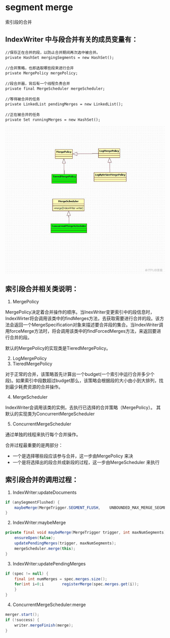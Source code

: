 # segment merge

索引段的合并

## IndexWriter 中与段合并有关的成员变量有：

	//保存正在合并的段，以防止合并期间再次选中被合并。
	private HashSet mergingSegments = new HashSet();
	
	//合并策略，也即选取哪些段来进行合并
	private MergePolicy mergePolicy;
	
	//段合并器，背后有一个线程负责合并
	private final MergeScheduler mergeScheduler;
	
	//等待被合并的任务
	private LinkedList pendingMerges = new LinkedList();
	
	//正在被合并的任务
	private Set runningMerges = new HashSet();

![segment-merge](./resource/segment-merge.jpg)

## 索引段合并相关类说明：
1. MergePolicy

MergePolicy决定着合并操作的顺序。当InexWriter变更索引中的段信息时，IndexWirter将会调用该类中的findMerges方法，去获取需要进行合并的段。该方法会返回一个MergeSpecification对象来描述要合并段的集合。当IndexWriter调用forceMerge方法时，将会调用该类中的findForcedMerges方法，来返回要进行合并的段。

默认的MergePolicy的实现类是TieredMergePolicy。

2. LogMergePolicy
3. TieredMergePolicy

对于正常的合并，该策略首先计算出一个budget(一个索引中运行合并多少个段)。如果索引中段数超过budget那么，该策略会根据段的大小由小到大排列，找到最少耗费资源的合并操作。

4. MergeScheduler

IndexWriter会调用该类的实例，去执行已选择的合并策略（MergePolicy）。
其默认的实现类为ConcurrentMergeScheduler

5. ConcurrentMergeScheduler

通过单独的线程来执行每个合并操作。

合并过程最重要的是两部分：

* 一个是选择哪些段应该参与合并，这一步由MergePolicy 来决
* 一个是将选择出的段合并成新段的过程，这一步由MergeScheduler 来执行

## 索引段合并的调用过程：

1. IndexWriter:updateDocuments

```java
if (anySegmentFlushed) {
    maybeMerge(MergeTrigger.SEGMENT_FLUSH, 	  UNBOUNDED_MAX_MERGE_SEGMENTS);
}
```

2. IndexWriter:maybeMerge

```java
private final void maybeMerge(MergeTrigger trigger, int maxNumSegments) throws IOException {
	ensureOpen(false);
	updatePendingMerges(trigger, maxNumSegments);
	mergeScheduler.merge(this);
}
```

3. IndexWriter:updatePendingMerges

```java
if (spec != null) {
	final int numMerges = spec.merges.size();
	for(int i=0;i        registerMerge(spec.merges.get(i));
	}
}
```

4. ConcurrentMergeScheduler:merge

```java
merger.start();
if (!success) {
	writer.mergeFinish(merge);
}
```